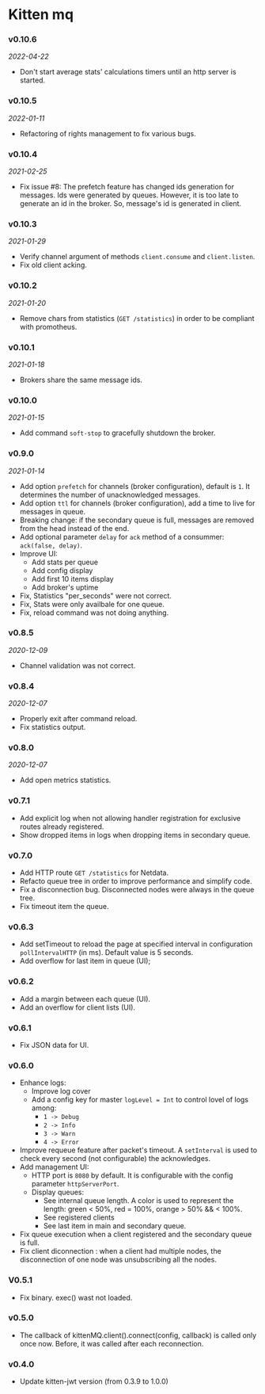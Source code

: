 # Kitten mq

### v0.10.6
*2022-04-22*
  - Don't start average stats' calculations timers until an http server is started.

### v0.10.5
*2022-01-11*
  - Refactoring of rights management to fix various bugs.

### v0.10.4
*2021-02-25*
  -  Fix issue #8: The prefetch feature has changed ids generation for messages. Ids were generated by queues. However, it is too late to generate an id in the broker. So, message's id is generated in client.

### v0.10.3
*2021-01-29*
  - Verify channel argument of methods `client.consume` and `client.listen`.
  - Fix old client acking.

### v0.10.2
*2021-01-20*
  - Remove chars from statistics (`GET /statistics`) in order to be compliant with promotheus.

### v0.10.1
*2021-01-18*
  - Brokers share the same message ids.

### v0.10.0
*2021-01-15*
  - Add command `soft-stop` to gracefully shutdown the broker.

### v0.9.0
*2021-01-14*
  - Add option `prefetch` for channels (broker configuration), default is `1`. It determines the number of unacknowledged messages.
  - Add option `ttl` for channels (broker configuration), add a time to live for messages in queue.
  - Breaking change: if the secondary queue is full, messages are removed from the head instead of the end.
  - Add optional parameter `delay` for `ack` method of a consummer: `ack(false, delay)`.
  - Improve UI:
    + Add stats per queue
    + Add config display
    + Add first 10 items display
    + Add broker's uptime
  - Fix, Statistics "per_seconds" were not correct.
  - Fix, Stats were only availbale for one queue.
  - Fix, reload command was not doing anything.

### v0.8.5
*2020-12-09*
 - Channel validation was not correct.

### v0.8.4
*2020-12-07*
  - Properly exit after command reload.
  - Fix statistics output.

### v0.8.0
*2020-12-07*
  - Add open metrics statistics.

### v0.7.1
  - Add explicit log when not allowing handler registration for exclusive routes already registered.
  - Show dropped items in logs when dropping items in secondary queue.

### v0.7.0
  - Add HTTP route `GET /statistics` for Netdata.
  - Refacto queue tree in order to improve performance and simplify code.
  - Fix a disconnection bug. Disconnected nodes were always in the queue tree.
  - Fix timeout item the queue.

### v0.6.3
  - Add setTimeout to reload the page at specified interval in configuration `pollIntervalHTTP` (in ms). Default value is 5 seconds.
  - Add overflow for last item in queue (UI);

### v0.6.2
  - Add a margin between each queue (UI).
  - Add an overflow for client lists (UI).

### v0.6.1
  - Fix JSON data for UI.

### v0.6.0
  - Enhance logs:
    - Improve log cover
    - Add a config key for master `logLevel = Int` to control lovel of logs among:
      + `1 -> Debug`
      + `2 -> Info`
      + `3 -> Warn`
      + `4 -> Error`
  - Improve requeue feature after packet's timeout. A `setInterval` is used to check every second (not configurable) the acknowledges.
  - Add management UI:
    + HTTP port is `8080` by default. It is configurable with the config parameter `httpServerPort`.
    + Display queues:
      - See internal queue length. A color is used to represent the length: green < 50%, red = 100%, orange > 50% && < 100%.
      - See registered clients
      - See last item in main and secondary queue.
  - Fix queue execution when a client registered and the secondary queue is full.
  - Fix client diconnection : when a client had multiple nodes, the disconnection of one node was unsubscribing all the nodes.

### V0.5.1
  - Fix binary. exec() wast not loaded.

### v0.5.0
  - The callback of kittenMQ.client().connect(config, callback) is called only once now. Before, it was called after each reconnection.

### v0.4.0
  - Update kitten-jwt version (from 0.3.9 to 1.0.0)
